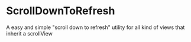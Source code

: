 ScrollDownToRefresh
===================

A easy and simple "scroll down to refresh" utility for all kind of views that inherit a scrollView